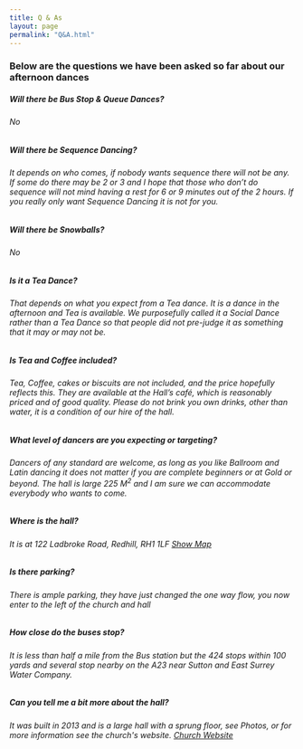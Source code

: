 ```yaml
---
title: Q & As
layout: page
permalink: "Q&A.html"
---
```





<article class="grid_12 Visible">
<h3><strong>Below are the questions we have been asked so far about our afternoon dances</h3>
<h5><strong>Will there be Bus Stop & Queue Dances?</strong></h5>
<h6>No</h6>
<h5><strong>Will there be Sequence Dancing?</strong></h5>
<h6>It depends on who comes, if nobody wants sequence there will not be any. If some do there may be 2 or 3 and I hope that those who don’t do sequence will not mind having a rest for 6 or 9 minutes out of the 2 hours. If you really only want Sequence Dancing it is not for you.</h6>
<h5><strong>Will there be Snowballs?</strong></h5>
<h6>No</h6>
<h5><strong>Is it a Tea Dance?</strong></h5>
<h6>That depends on what you expect from a Tea dance. It is a dance in the afternoon and Tea is available. We purposefully called it a Social Dance rather than a Tea Dance so that people did not pre-judge it as something that it may or may not be.</h6>
<h5><strong>Is Tea and Coffee included?</strong></h5>
<h6>Tea, Coffee, cakes or biscuits are not included, and the price hopefully reflects this. They are available at the Hall’s café, which is reasonably priced and of good quality. Please do not brink you own drinks, other than water, it is a condition of our hire of the hall.</h6>	
<h5><strong>What level of dancers are you expecting or targeting?</strong></h5>
<h6>Dancers of any standard are welcome, as long as you like Ballroom and Latin dancing it does not matter if you are complete beginners or at Gold or beyond. The hall is large 225 M<sup>2</sup> and I am sure we can accommodate everybody who wants to come. </h6>
<h5><strong>Where is the hall?</strong></h5>
<h6>It is at 122 Ladbroke Road, Redhill, RH1 1LF  <a href="http://streetmap.co.uk/grid/528299_151205/" target="_blank" >Show Map</a></h6>
<h5><strong>Is there parking?</strong></h5>
<h6>There is ample parking, they have just changed the one way flow, you now enter to the left of the church and hall</h6>
<h5><strong>How close do the buses stop?</strong></h5>
<h6>It is less than half a mile from the Bus station but the 424 stops within 100 yards and several stop nearby on the A23 near Sutton and East Surrey Water Company.</h6>
<h5><strong>Can you tell me a bit more about the hall?</strong></h5>
<h6>It was built in 2013 and is a large hall with a sprung floor, see Photos, or for more information see the church's website.  <a href="http://www.thenativityofthelord.org.uk/churches/stjosephs/our_community/pnl_centre_stj_room_hire.html" target="_blank" >Church Website</a></h6> 
</article>

